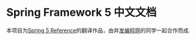 # Spring Framework 5 中文文档

本项目为[Spring 5 Reference](http://docs.spring.io/spring/docs/5.0.0.BUILD-SNAPSHOT/spring-framework-reference/htmlsingle/)的翻译作品，由并[发编程网](http://ifeve.com/)的同学一起合作而成.

